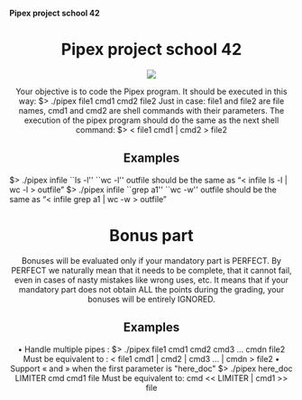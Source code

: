 **Pipex project school 42**

<h1 align="center">
  Pipex project school 42
</h1>
<p align="center">
  <img src="https://www.tutorialspoint.com/inter_process_communication/images/pipe_with_two.jpg">
</p>

<p align="center">
Your objective is to code the Pipex program.
It should be executed in this way:
$> ./pipex file1 cmd1 cmd2 file2
Just in case: file1 and file2 are file names, cmd1 and cmd2 are shell commands with
their parameters.
The execution of the pipex program should do the same as the next shell command:
$> < file1 cmd1 | cmd2 > file2
</p>
<p align="center">
<h2 align="center">
Examples
</h2>
$> ./pipex infile ``ls -l'' ``wc -l'' outfile
should be the same as “< infile ls -l | wc -l > outfile”
$> ./pipex infile ``grep a1'' ``wc -w'' outfile
should be the same as “< infile grep a1 | wc -w > outfile”
</p>
  
<h1 align="center">
Bonus part
</h1>
<p align="center">
Bonuses will be evaluated only if your mandatory part is PERFECT.
By PERFECT we naturally mean that it needs to be complete, that it
cannot fail, even in cases of nasty mistakes like wrong uses, etc.
It means that if your mandatory part does not obtain ALL the points
during the grading, your bonuses will be entirely IGNORED.
</p>
<h2 align="center">
Examples
</h2>
<p align="center">
• Handle multiple pipes :
$> ./pipex file1 cmd1 cmd2 cmd3 ... cmdn file2
Must be equivalent to :
< file1 cmd1 | cmd2 | cmd3 ... | cmdn > file2
• Support « and » when the first parameter is "here_doc"
$> ./pipex here_doc LIMITER cmd cmd1 file
Must be equivalent to:
cmd << LIMITER | cmd1 >> file
</p>
